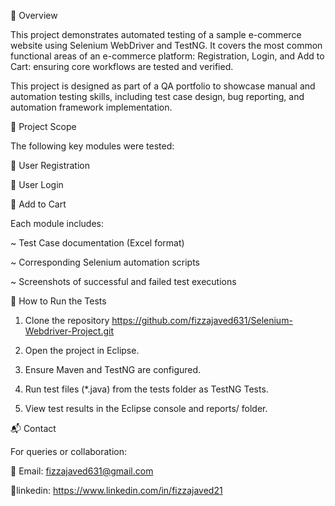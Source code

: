 📘 Overview

This project demonstrates automated testing of a sample e-commerce website using Selenium WebDriver and TestNG.
It covers the most common functional areas of an e-commerce platform: Registration, Login, and Add to Cart: ensuring core workflows are tested and verified.

This project is designed as part of a QA portfolio to showcase manual and automation testing skills, including test case design, bug reporting, and automation framework implementation.

🧠 Project Scope

The following key modules were tested:

📝 User Registration

🔐 User Login

🛒 Add to Cart

Each module includes:

~ Test Case documentation (Excel format)

~ Corresponding Selenium automation scripts

~ Screenshots of successful and failed test executions





🧾 How to Run the Tests

1. Clone the repository
   https://github.com/fizzajaved631/Selenium-Webdriver-Project.git

2. Open the project in Eclipse.

3. Ensure Maven and TestNG are configured.

4. Run test files (*.java) from the tests folder as TestNG Tests.

5. View test results in the Eclipse console and reports/ folder.

📬 Contact

For queries or collaboration:

📧 Email: fizzajaved631@gmail.com

💼linkedin: https://www.linkedin.com/in/fizzajaved21

